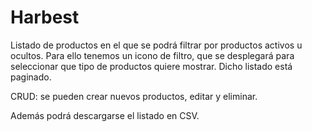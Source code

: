 # Harbest

Listado de productos en el que se podrá filtrar por productos activos u ocultos. Para ello tenemos un icono de filtro, que se desplegará para seleccionar que tipo de productos quiere mostrar. Dicho listado está paginado.

CRUD: se pueden crear nuevos productos, editar y eliminar.

Además podrá descargarse el listado en CSV.